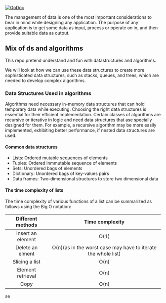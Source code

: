 [![GoDoc](https://godoc.org/github.com/emirpasic/gods?status.svg)](https://godoc.org/github.com/emirpasic/gods)

The management of data is one of the most important considerations to bear in mind while designing
any application. The purpose of any application is to get some data as input, process or operate
on in, and then provide suitable data as output.

## Mix of ds and algorithms 
This repo pretend understand and fun with datastructures and algorithms.

We will look at how we can use these data structures to create more sophisticated data structures, such as stacks, queues,
and trees, which are needed to develop complex algorithms.

### Data Structures Used in algorithms
Algorithms need necessary in-memory data structures that can hold temporary data while executing. Choosing the right data
structures is essential for their efficient implementation. Certain classes of algorithms are recursive or iterative in logic and need data structures that ase specially designed for them.
For example, a recursive algorithm may be more easily implemented, exhibiting better performance, if nested data structures are used. 

#### Common data structures
  * Lists: Ordered mutable sequences of elements 
  * Tuples: Ordered inmmutable sequence of elements 
  * Sets: Unordered bags of elements 
  * Dictionary: Unordered bags of key-values pairs 
  * Data frames: Two-dimensional structures to store two dimensional data 

#### The time complexity of lists 
The time complexity of various functions of a list can be summarized as follows using the 
Big O notation:

| Different methods                 | Time complexity  |
| :-------------------------------: | :--------------: | 
| Insert an element                 | O(1)             | 
| Delete an elment                  | O(n)(as in the worst case may have to iterate the whole list)  | 
| Slicing a list                    | O(n)  | 
| Element retrieval                | O(n)  | 
| Copy                               | O(n)  | 

se

